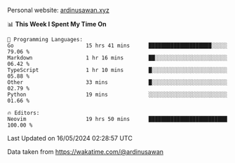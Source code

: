 Personal website: [ardinusawan.xyz](https://ardinusawan.xyz)

<!--START_SECTION:waka-->
📊 **This Week I Spent My Time On** 

```text
💬 Programming Languages: 
Go                       15 hrs 41 mins      ████████████████████░░░░░   79.06 % 
Markdown                 1 hr 16 mins        ██░░░░░░░░░░░░░░░░░░░░░░░   06.42 % 
TypeScript               1 hr 10 mins        █░░░░░░░░░░░░░░░░░░░░░░░░   05.88 % 
Other                    33 mins             █░░░░░░░░░░░░░░░░░░░░░░░░   02.79 % 
Python                   19 mins             ░░░░░░░░░░░░░░░░░░░░░░░░░   01.66 % 

🔥 Editors: 
Neovim                   19 hrs 50 mins      █████████████████████████   100.00 % 
```


 Last Updated on 16/05/2024 02:28:57 UTC
<!--END_SECTION:waka-->
Data taken from https://wakatime.com/@ardinusawan
